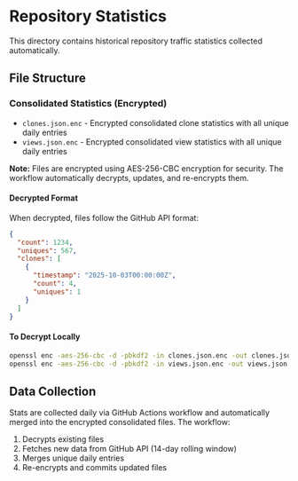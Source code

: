 # Repository Statistics

This directory contains historical repository traffic statistics collected automatically.

## File Structure

### Consolidated Statistics (Encrypted)
- `clones.json.enc` - Encrypted consolidated clone statistics with all unique daily entries
- `views.json.enc` - Encrypted consolidated view statistics with all unique daily entries

**Note:** Files are encrypted using AES-256-CBC encryption for security. The workflow automatically decrypts, updates, and re-encrypts them.

#### Decrypted Format
When decrypted, files follow the GitHub API format:
```json
{
  "count": 1234,
  "uniques": 567,
  "clones": [
    {
      "timestamp": "2025-10-03T00:00:00Z",
      "count": 4,
      "uniques": 1
    }
  ]
}
```

#### To Decrypt Locally
```bash
openssl enc -aes-256-cbc -d -pbkdf2 -in clones.json.enc -out clones.json -k "YOUR_KEY"
openssl enc -aes-256-cbc -d -pbkdf2 -in views.json.enc -out views.json -k "YOUR_KEY"
```

## Data Collection

Stats are collected daily via GitHub Actions workflow and automatically merged into the encrypted consolidated files. The workflow:
1. Decrypts existing files
2. Fetches new data from GitHub API (14-day rolling window)
3. Merges unique daily entries
4. Re-encrypts and commits updated files
